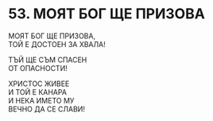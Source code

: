 # 53. МОЯT БОГ ЩЕ ПРИЗОВА  
  
МОЯT БОГ ЩЕ ПРИЗОВА,  
ТОЙ Е ДОСТОЕН ЗА ХВАЛА!  
  
ТЪЙ ЩЕ СЪМ СПАСЕН  
ОТ ОПАСНОСТИ!  
  
ХРИСТОС ЖИВЕЕ  
И ТОЙ Е КАНАРА  
И НЕКА ИМЕТО МУ  
ВЕЧНО ДА СЕ СЛАВИ!  


<DownloadsButton pdf="/pdf/53-mojat-bog-shte-prizova.pdf" />

<DownloadChordsButton pdf="/chords/53-mojat-bog-shte-prizova_akord.pdf"/>
